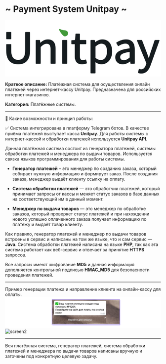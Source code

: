 # ~ Payment System Unitpay ~

![screen1](https://github.com/LexaCoronos/PaymentSystemUnitpay/blob/main/img/Unitpay.png)

**Краткое описание:** Платёжная система для осуществления онлайн платежей через интернет-кассу Unitpay. Предназначена для российских интернет-магазинов.

**Категория:** Платёжные системы.

-----------------------------------

🔻 Какие возможности и принцип работы:

✅ Система интегрирована в платформу Telegram ботов. В качестве приёма платежей выступает касса **Unitpay**. Для работы системы с интернет-кассой и обработки платежей используется **Unitpay API**.

Данная платёжная система состоит из генератора платежей, системы обработки платежей и менеджера по выдачи товаров. Используется связка языков программирования для работы системы.

   - **Генератор платежей** – это менеджер по созданию заказа, который собирает нужную информацию и формирует заказ.
После создания заказа, менеджер выдаёт клиенту ссылку на оплату.

   - **Система обработки платежей** — это обработчик платежей, который принимает запросы от кассы и меняет статус заказов в базе данных на соответствующий им в данный момент.

   - **Менеджер по выдачи товаров** — это менеджер по обработке заказов, который проверяет статус платежей и при нахождении нового успешно оплаченного заказа получает информацию по платежу и выдаёт товар клиенту.

Как правило, генератор платежей и менеджер по выдачи товаров встроены в сервис и написаны на том же языке, что и сам сервис — **Java**.
Система обработки платежей написана на языке **PHP**, так как эта система работает как веб-сервис и отвечает за принятие **HTTPS** запросов.

Все запросы имеют шифрование **MD5** и данная информация дополняется контрольной подписью **HMAC_MD5** для безопасности проведения платежей.

-----------------------------------

Пример генерации платежа и направление клиента на онлайн-кассу для оплаты.
![screen2](https://github.com/LexaCoronos/PaymentSystemUnitpay/blob/main/img/PaymentCreator.png)
![screen2](https://github.com/LexaCoronos/PaymentSystemUnitpay/blob/main/img/paing.png)

-----------------------------------

Вся платёжная система, генератор платежей, система обработки платежей и менеджера по выдачи товаров написаны вручную и заточены под конкретную целевую задачу.

